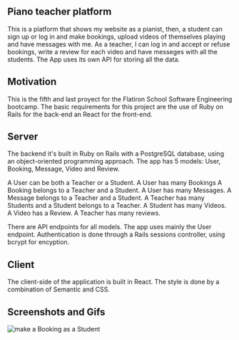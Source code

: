 ## Piano teacher platform
This is a platform that shows my website as a pianist, then, a student can sign up or log in and make bookings, upload videos of themselves playing and have messages with me. As a teacher, I can log in and accept or refuse bookings, write a review for each video and have messeges with all the students. The App uses its own API for storing all the data.

## Motivation
This is the fifth and last proyect for the Flatiron School Software Engineering bootcamp. The basic requirements for this project are the use of Ruby on Rails for the back-end an React for the front-end.

## Server
The backend it's built in Ruby on Rails with a PostgreSQL database, using an object-oriented programming approach. The app has 5 models: User, Booking, Message, Video and Review.

A User can be both a Teacher or a Student.
A User has many Bookings
A Booking belongs to a Teacher and a Student. 
A User has many Messages.
A Message belongs to a Teacher and a Student.
A Teacher has many Students and a Student belongs to a Teacher.
A Student has many Videos.
A Video has a Review.
A Teacher has many reviews.

There are API endpoints for all models. The app uses mainly the User endpoint. Authentication is done through a Rails sessions controller, using bcrypt for encyption.

## Client
The client-side of the application is built in React. The style is done by a combination of Semantic and CSS.

## Screenshots and Gifs

![make a Booking as a Student](https://github.com/DarkScarbo/Mod-5-Project---My-Piano-Teaching-Website/blob/master/front-end/public/Kapture%202019-07-16%20at%2013.16.56.gif)
